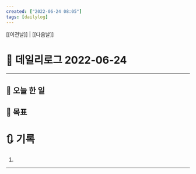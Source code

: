 ```yaml
---
created: ["2022-06-24 08:05"]
tags: [dailylog]
---
```


[[이전날]] | [[다음날]]


# 📅 데일리로그  2022-06-24
---
## 🔷 오늘 한 일

## 🎯 목표

# 🔃 기록
1. 
---

